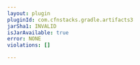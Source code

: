 ```yaml
---
layout: plugin
pluginId: com.cfnstacks.gradle.artifacts3
jarSha1: INVALID
isJarAvailable: true
error: NONE
violations: []

---
```

